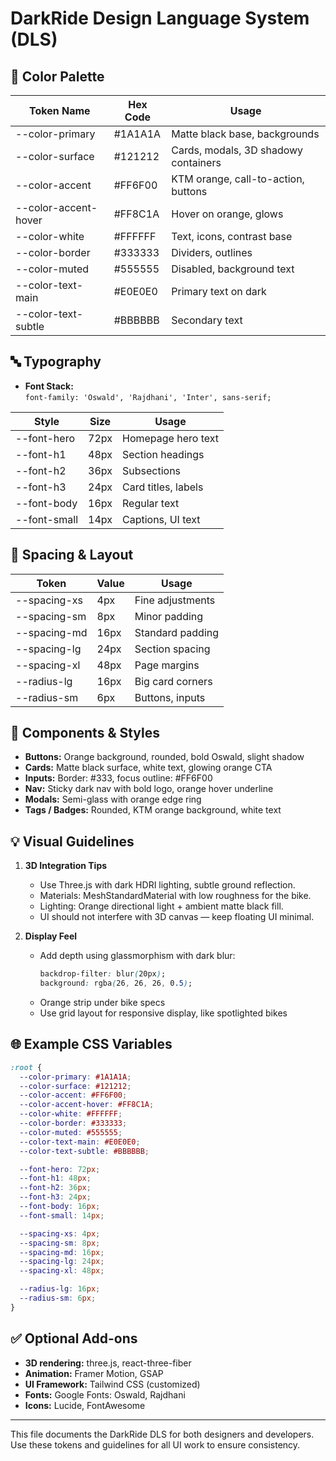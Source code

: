 # DarkRide Design Language System (DLS)

## 🎨 Color Palette

| Token Name         | Hex Code   | Usage                                 |
|--------------------|------------|---------------------------------------|
| --color-primary    | #1A1A1A    | Matte black base, backgrounds         |
| --color-surface    | #121212    | Cards, modals, 3D shadowy containers  |
| --color-accent     | #FF6F00    | KTM orange, call-to-action, buttons   |
| --color-accent-hover | #FF8C1A  | Hover on orange, glows                |
| --color-white      | #FFFFFF    | Text, icons, contrast base            |
| --color-border     | #333333    | Dividers, outlines                    |
| --color-muted      | #555555    | Disabled, background text             |
| --color-text-main  | #E0E0E0    | Primary text on dark                  |
| --color-text-subtle| #BBBBBB    | Secondary text                        |

## 🔤 Typography

- **Font Stack:**  
  `font-family: 'Oswald', 'Rajdhani', 'Inter', sans-serif;`

| Style         | Size  | Usage                        |
|---------------|-------|-----------------------------|
| --font-hero   | 72px  | Homepage hero text           |
| --font-h1     | 48px  | Section headings             |
| --font-h2     | 36px  | Subsections                  |
| --font-h3     | 24px  | Card titles, labels          |
| --font-body   | 16px  | Regular text                 |
| --font-small  | 14px  | Captions, UI text            |

## 📐 Spacing & Layout

| Token         | Value  | Usage              |
|---------------|--------|-------------------|
| --spacing-xs  | 4px    | Fine adjustments  |
| --spacing-sm  | 8px    | Minor padding     |
| --spacing-md  | 16px   | Standard padding  |
| --spacing-lg  | 24px   | Section spacing   |
| --spacing-xl  | 48px   | Page margins      |
| --radius-lg   | 16px   | Big card corners  |
| --radius-sm   | 6px    | Buttons, inputs   |

## 🔲 Components & Styles

- **Buttons:** Orange background, rounded, bold Oswald, slight shadow
- **Cards:** Matte black surface, white text, glowing orange CTA
- **Inputs:** Border: #333, focus outline: #FF6F00
- **Nav:** Sticky dark nav with bold logo, orange hover underline
- **Modals:** Semi-glass with orange edge ring
- **Tags / Badges:** Rounded, KTM orange background, white text

## 💡 Visual Guidelines

1. **3D Integration Tips**
   - Use Three.js with dark HDRI lighting, subtle ground reflection.
   - Materials: MeshStandardMaterial with low roughness for the bike.
   - Lighting: Orange directional light + ambient matte black fill.
   - UI should not interfere with 3D canvas — keep floating UI minimal.

2. **Display Feel**
   - Add depth using glassmorphism with dark blur:
     ```css
     backdrop-filter: blur(20px);
     background: rgba(26, 26, 26, 0.5);
     ```
   - Orange strip under bike specs
   - Use grid layout for responsive display, like spotlighted bikes

## 🌐 Example CSS Variables

```css
:root {
  --color-primary: #1A1A1A;
  --color-surface: #121212;
  --color-accent: #FF6F00;
  --color-accent-hover: #FF8C1A;
  --color-white: #FFFFFF;
  --color-border: #333333;
  --color-muted: #555555;
  --color-text-main: #E0E0E0;
  --color-text-subtle: #BBBBBB;

  --font-hero: 72px;
  --font-h1: 48px;
  --font-h2: 36px;
  --font-h3: 24px;
  --font-body: 16px;
  --font-small: 14px;

  --spacing-xs: 4px;
  --spacing-sm: 8px;
  --spacing-md: 16px;
  --spacing-lg: 24px;
  --spacing-xl: 48px;

  --radius-lg: 16px;
  --radius-sm: 6px;
}
```

## ✅ Optional Add-ons

- **3D rendering:** three.js, react-three-fiber
- **Animation:** Framer Motion, GSAP
- **UI Framework:** Tailwind CSS (customized)
- **Fonts:** Google Fonts: Oswald, Rajdhani
- **Icons:** Lucide, FontAwesome

---
This file documents the DarkRide DLS for both designers and developers. Use these tokens and guidelines for all UI work to ensure consistency.
